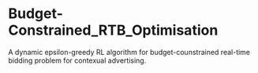 # Budget-Constrained_RTB_Optimisation
A dynamic epsilon-greedy RL algorithm for budget-counstrained real-time bidding problem for contexual advertising.
